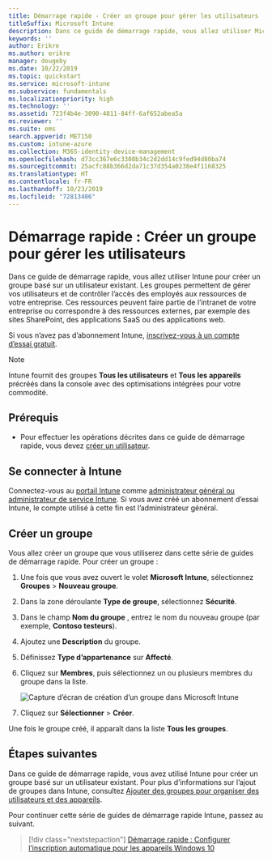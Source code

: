 ```yaml
---
title: Démarrage rapide - Créer un groupe pour gérer les utilisateurs
titleSuffix: Microsoft Intune
description: Dans ce guide de démarrage rapide, vous allez utiliser Microsoft Intune pour créer un groupe basé sur des utilisateurs existants.
keywords: ''
author: Erikre
ms.author: erikre
manager: dougeby
ms.date: 10/22/2019
ms.topic: quickstart
ms.service: microsoft-intune
ms.subservice: fundamentals
ms.localizationpriority: high
ms.technology: ''
ms.assetid: 723f4b4e-3090-4811-84ff-6af652abea5a
ms.reviewer: ''
ms.suite: ems
search.appverid: MET150
ms.custom: intune-azure
ms.collection: M365-identity-device-management
ms.openlocfilehash: d73cc367e6c3308b34c2d2dd14c9fed94d80ba74
ms.sourcegitcommit: 25acfc88b366d2da71c37d354a0238e4f1168325
ms.translationtype: HT
ms.contentlocale: fr-FR
ms.lasthandoff: 10/23/2019
ms.locfileid: "72813406"
---
```

# <a name="quickstart-create-a-group-to-manage-users"></a>Démarrage rapide : Créer un groupe pour gérer les utilisateurs

Dans ce guide de démarrage rapide, vous allez utiliser Intune pour créer un groupe basé sur un utilisateur existant. Les groupes permettent de gérer vos utilisateurs et de contrôler l’accès des employés aux ressources de votre entreprise. Ces ressources peuvent faire partie de l’intranet de votre entreprise ou correspondre à des ressources externes, par exemple des sites SharePoint, des applications SaaS ou des applications web.

Si vous n’avez pas d’abonnement Intune, [inscrivez-vous à un compte d’essai gratuit](free-trial-sign-up.md).

>[!NOTE]
>Intune fournit des groupes **Tous les utilisateurs** et **Tous les appareils** précréés dans la console avec des optimisations intégrées pour votre commodité.

## <a name="prerequisites"></a>Prérequis

- Pour effectuer les opérations décrites dans ce guide de démarrage rapide, vous devez [créer un utilisateur](quickstart-create-user.md).

## <a name="sign-in-to-intune"></a>Se connecter à Intune

Connectez-vous au [portail Intune](https://aka.ms/intuneportal) comme [administrateur général ou administrateur de service Intune](users-add.md#types-of-administrators). Si vous avez créé un abonnement d’essai Intune, le compte utilisé à cette fin est l’administrateur général.

## <a name="create-a-group"></a>Créer un groupe

Vous allez créer un groupe que vous utiliserez dans cette série de guides de démarrage rapide. Pour créer un groupe :

1. Une fois que vous avez ouvert le volet **Microsoft Intune**, sélectionnez **Groupes** > **Nouveau groupe**.
2. Dans la zone déroulante **Type de groupe**, sélectionnez **Sécurité**.
3. Dans le champ **Nom du groupe** , entrez le nom du nouveau groupe (par exemple, **Contoso testeurs**).
4. Ajoutez une **Description** du groupe.
5. Définissez **Type d’appartenance** sur **Affecté**. 
6. Cliquez sur **Membres**, puis sélectionnez un ou plusieurs membres du groupe dans la liste.

    ![Capture d’écran de création d’un groupe dans Microsoft Intune](./media/quickstart-create-group/quickstart-use-groups-01.png)

7. Cliquez sur **Sélectionner** > **Créer**.

Une fois le groupe créé, il apparaît dans la liste **Tous les groupes**. 

## <a name="next-steps"></a>Étapes suivantes

Dans ce guide de démarrage rapide, vous avez utilisé Intune pour créer un groupe basé sur un utilisateur existant. Pour plus d’informations sur l’ajout de groupes dans Intune, consultez [Ajouter des groupes pour organiser des utilisateurs et des appareils](../groups-add.md).

Pour continuer cette série de guides de démarrage rapide Intune, passez au suivant.

> [!div class="nextstepaction"]
> [Démarrage rapide : Configurer l’inscription automatique pour les appareils Windows 10](../enrollment/quickstart-setup-auto-enrollment.md)
